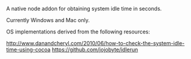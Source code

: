 A native node addon for obtaining system idle time in seconds.

Currently Windows and Mac only.

OS implementations derived from the following resources:

http://www.danandcheryl.com/2010/06/how-to-check-the-system-idle-time-using-cocoa
https://github.com/jojobyte/idlerun
